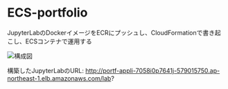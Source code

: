 # ECS-portfolio
JupyterLabのDockerイメージをECRにプッシュし、CloudFormationで書き起こし、ECSコンテナで運用する

![構成図](https://user-images.githubusercontent.com/110646229/189521016-fdbee84e-f0e8-4ac2-bd50-c7f6c623a643.png)

構築したJupyterLabのURL: http://portf-appli-7058i0p7641j-579015750.ap-northeast-1.elb.amazonaws.com/lab?
